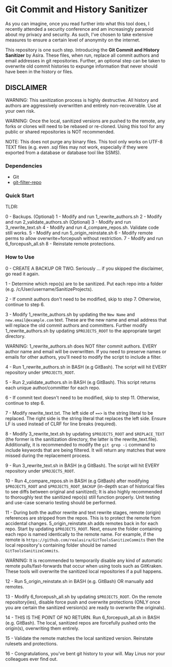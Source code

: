 # Git Commit and History Sanitizer

As you can imagine, once you read further into what this tool does, I recently attended a security conference and am increasingly paranoid about my privacy and security. As such, I've chosen to take extensive measures to ensure a certain level of anonymity on the internet.

This repository is one such step. Introducing the **Git Commit and History Sanitizer** by Asira. These files, when run, replace all commit authors and email addresses in git repositories. Further, an optional step can be taken to overwrite old commit histories to expunge information that never should have been in the history or files.

## DISCLAIMER

WARNING: This sanitization process is highly destructive. All history and authors are aggressively overwritten and entirely non-recoverable. Use at your own risk.

WARNING: Once the local, sanitized versions are pushed to the remote, any forks or clones will need to be rebased or re-cloned. Using this tool for any public or shared repositories is NOT recommended.

NOTE: This does not purge any binary files. This tool only works on UTF-8 TEXT files (e.g. even .sql files may not work, especially if they were exported from a database or database tool like SSMS).

### Dependencies

- Git
- [git-filter-repo](https://github.com/newren/git-filter-repo)

### Quick Start

TLDR:

0 - Backups.
(Optional)
1 - Modify and run 1_rewrite_authors.sh
2 - Modify and run 2_validate_authors.sh
(Optional)
3 - Modify and run 3_rewrite_text.sh
4 - Modify and run 4_compare_repos.sh. Validate code still works.
5 - Modify and run 5_origin_reinstate.sh
6 - Modify remote perms to allow overwrite+forcepush without restriction.
7 - Modify and run 6_forcepush_all.sh
8 - Reinstate remote protections.

### How to Use

0 - CREATE A BACKUP OR TWO. Seriously ... if you skipped the disclaimer, go read it again.

1 - Determine which repo(s) are to be sanitized. Put each repo into a folder (e.g. /c/User/username/SanitizeProjects).

2 - If commit authors don't need to be modified, skip to step 7. Otherwise, continue to step 6.

3 - Modify 1_rewrite_authors.sh by updating the `New Name` and `new.email@example.com` text. These are the new name and email address that will replace the old commit authors and committers. Further modify 1_rewrite_authors.sh by updating `$PROJECTS_ROOT` to the appropriate target directory.

WARNING: 1_rewrite_authors.sh does NOT filter commit authors. EVERY author name and email will be overwritten. If you need to preserve names or emails for other authors, you'll need to modify the script to include a filter.

4 - Run 1_rewrite_authors.sh in BASH (e.g GitBash). The script will hit EVERY repository under `$PROJECTS_ROOT`.

5 - Run 2_validate_authors.sh in BASH (e.g GitBash). This script returns each unique author/committer for each repo.

6 - If commit text doesn't need to be modified, skip to step 11. Otherwise, continue to step 6.

7 - Modify rewrite_text.txt. The left side of `==>` is the string literal to be replaced. The right side is the string literal that replaces the left side. Ensure LF is used instead of CLRF for line breaks (required).

8 - Modify 3_rewrite_text.sh by updating `$PROJECTS_ROOT` and `$REPLACE_TEXT` (the former is the sanitization directory, the latter is the rewrite_text.file). Additionally, it is recommended to modify the `git grep -i` command to include keywords that are being filtered. It will return any matches that were missed during the replacement process.

9 - Run 3_rewrite_text.sh in BASH (e.g GitBash). The script will hit EVERY repository under `$PROJECTS_ROOT`.

10 - Run 4_compare_repos.sh in BASH (e.g GitBash) after modifying `$PROJECTS_ROOT` and `$PROJECTS_ROOT_BACKUP` (in-depth scan of historical files to see diffs between original and sanitized); It is also highly recommended to thoroughly test the sanitized repo(s) still function properly. Unit testing and use-case scenario testing should be performed.

11 - During both the author rewrite and text rewrite stages, remote (origin) references are stripped from the repos. This is to protect the remote from accidental changes. 5_origin_reinstate.sh adds remotes back in for each repo. Start by updating `$PROJECTS_ROOT`. Next, ensure the folder containing each repo is named identically to the remote name. For example, if the remote is `https://github.com/realasira/GitToolsSanitizeCommits` then the local repository's containing folder should be named `GitToolsSanitizeCommits`.

WARNING: It is recommended to temporarily disable any kind of automatic remote pulls/fast-forwards that occur when using tools such as GitKraken. These tools will overwrite the sanitized local repositories if a pull happens.

12 - Run 5_origin_reinstate.sh in BASH (e.g. GitBash) OR manually add remotes.

13 - Modify 6_forcepush_all.sh by updating `$PROJECTS_ROOT`. On the remote repository(ies), disable force push and overwrite protections (ONLY once you are certain the sanitized version(s) are ready to overwrite the originals).

14 - THIS IS THE POINT OF NO RETURN. Run 6_forcepush_all.sh in BASH (e.g. GitBash). The local, sanitized repos are forcefully pushed onto the origin(s), overwriting them entirely.

15 - Validate the remote matches the local sanitized version. Reinstate rulesets and protections.

16 - Congratulations, you've bent git history to your will. May Linus nor your colleagues ever find out.

